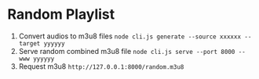 Random Playlist
============

1. Convert audios to m3u8 files
   `node cli.js generate --source xxxxxx --target yyyyyy`
2. Serve random combined m3u8 file
   `node cli.js serve --port 8000 --www yyyyyy`
3. Request m3u8
   `http://127.0.0.1:8000/random.m3u8`

